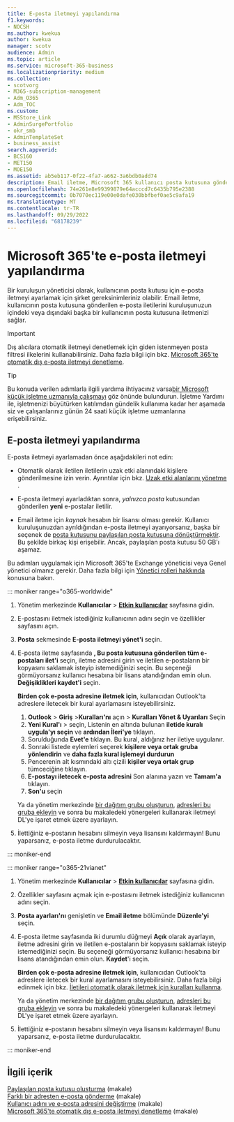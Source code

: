 ```yaml
---
title: E-posta iletmeyi yapılandırma
f1.keywords:
- NOCSH
ms.author: kwekua
author: kwekua
manager: scotv
audience: Admin
ms.topic: article
ms.service: microsoft-365-business
ms.localizationpriority: medium
ms.collection:
- scotvorg
- M365-subscription-management
- Adm_O365
- Adm_TOC
ms.custom:
- MSStore_Link
- AdminSurgePortfolio
- okr_smb
- AdminTemplateSet
- business_assist
search.appverid:
- BCS160
- MET150
- MOE150
ms.assetid: ab5eb117-0f22-4fa7-a662-3a6bdb0add74
description: Email iletme, Microsoft 365 kullanıcı posta kutusuna gönderilen e-posta iletilerini kuruluşunuzun içindeki veya dışındaki başka bir posta kutusuna iletmenizi sağlar.
ms.openlocfilehash: 74e261e8e99399879e64acccd7c6435b795e2388
ms.sourcegitcommit: 0b7070ec119e00e0dafe030bbfbef0ae5c9afa19
ms.translationtype: MT
ms.contentlocale: tr-TR
ms.lasthandoff: 09/29/2022
ms.locfileid: "68178239"
---
```

# <a name="configure-email-forwarding-in-microsoft-365"></a>Microsoft 365'te e-posta iletmeyi yapılandırma

Bir kuruluşun yöneticisi olarak, kullanıcının posta kutusu için e-posta iletmeyi ayarlamak için şirket gereksinimleriniz olabilir. Email iletme, kullanıcının posta kutusuna gönderilen e-posta iletilerini kuruluşunuzun içindeki veya dışındaki başka bir kullanıcının posta kutusuna iletmenizi sağlar.

> [!IMPORTANT]
> Dış alıcılara otomatik iletmeyi denetlemek için giden istenmeyen posta filtresi ilkelerini kullanabilirsiniz. Daha fazla bilgi için bkz. [Microsoft 365'te otomatik dış e-posta iletmeyi denetleme](/microsoft-365/security/office-365-security/external-email-forwarding#how-the-outbound-spam-filter-policy-settings-work-with-other-automatic-email-forwarding-controls).

> [!TIP]
> Bu konuda verilen adımlarla ilgili yardıma ihtiyacınız varsa[bir Microsoft küçük işletme uzmanıyla çalışmayı](https://go.microsoft.com/fwlink/?linkid=2186871) göz önünde bulundurun. İşletme Yardımı ile, işletmenizi büyütürken katılımdan gündelik kullanıma kadar her aşamada siz ve çalışanlarınız günün 24 saati küçük işletme uzmanlarına erişebilirsiniz.

## <a name="configure-email-forwarding"></a>E-posta iletmeyi yapılandırma

E-posta iletmeyi ayarlamadan önce aşağıdakileri not edin:

- Otomatik olarak iletilen iletilerin uzak etki alanındaki kişilere gönderilmesine izin verin. Ayrıntılar için bkz. [Uzak etki alanlarını yönetme](/exchange/mail-flow-best-practices/remote-domains/manage-remote-domains) .

- E-posta iletmeyi ayarladıktan sonra, *yalnızca posta* kutusundan gönderilen **yeni** e-postalar iletilir.

- Email iletme için *kaynak* hesabın bir lisansı olması gerekir. Kullanıcı kuruluşunuzdan ayrıldığından e-posta iletmeyi ayarıyorsanız, başka bir seçenek de [posta kutusunu paylaşılan posta kutusuna dönüştürmektir](convert-user-mailbox-to-shared-mailbox.md). Bu şekilde birkaç kişi erişebilir. Ancak, paylaşılan posta kutusu 50 GB'ı aşamaz.

Bu adımları uygulamak için Microsoft 365'te Exchange yöneticisi veya Genel yönetici olmanız gerekir. Daha fazla bilgi için [Yönetici rolleri hakkında](../add-users/about-admin-roles.md) konusuna bakın.

::: moniker range="o365-worldwide"

1. Yönetim merkezinde **Kullanıcılar** \> **[Etkin kullanıcılar](https://go.microsoft.com/fwlink/p/?linkid=834822)** sayfasına gidin.

2. E-postasını iletmek istediğiniz kullanıcının adını seçin ve özellikler sayfasını açın.

3. **Posta** sekmesinde **E-posta iletmeyi yönet'i** seçin.

4. E-posta iletme sayfasında **, Bu posta kutusuna gönderilen tüm e-postaları ilet'i** seçin, iletme adresini girin ve iletilen e-postaların bir kopyasını saklamak isteyip istemediğinizi seçin. Bu seçeneği görmüyorsanız kullanıcı hesabına bir lisans atandığından emin olun. **Değişiklikleri kaydet'i** seçin.

    **Birden çok e-posta adresine iletmek için**, kullanıcıdan Outlook'ta adreslere iletecek bir kural ayarlamasını isteyebilirsiniz. 
    
    1.  **Outlook** > **Giriş** >**Kuralları'nı** açın > **Kuralları Yönet & Uyarıları** Seçin  
    1. **Yeni Kural'ı** > seçin, Listenin en altında bulunan **iletide kuralı uygula'yı seçin** ve **ardından İleri'ye** tıklayın.
    1. Sorulduğunda **Evet'e** tıklayın. Bu kural, aldığınız her iletiye uygulanır. 
    1. Sonraki listede eylemleri seçerek **kişilere veya ortak gruba yönlendirin** ve **daha fazla kural işlemeyi durdurun**
    1. Pencerenin alt kısmındaki altı çizili **kişiler veya ortak grup** tümceciğine tıklayın.
    1. **E-postayı iletecek e-posta adresini** Son alanına yazın ve **Tamam'a** tıklayın.
    1. **Son'u** seçin
    

     Ya da yönetim merkezinde [bir dağıtım grubu oluşturun](../setup/create-distribution-lists.md), [adresleri bu gruba ekleyin](add-user-or-contact-to-distribution-list.md) ve sonra bu makaledeki yönergeleri kullanarak iletmeyi DL'ye işaret etmek üzere ayarlayın.

5. İlettiğiniz e-postanın hesabını silmeyin veya lisansını kaldırmayın!  Bunu yaparsanız, e-posta iletme durdurulacaktır.

::: moniker-end

::: moniker range="o365-21vianet"

1. Yönetim merkezinde **Kullanıcılar** \> **[Etkin kullanıcılar](https://go.microsoft.com/fwlink/p/?linkid=850628)** sayfasına gidin.

2. Özellikler sayfasını açmak için e-postasını iletmek istediğiniz kullanıcının adını seçin.

3. **Posta ayarları'nı** genişletin ve **Email iletme** bölümünde **Düzenle'yi** seçin.

4. E-posta iletme sayfasında iki durumlu düğmeyi **Açık** olarak ayarlayın, iletme adresini girin ve iletilen e-postaların bir kopyasını saklamak isteyip istemediğinizi seçin. Bu seçeneği görmüyorsanız kullanıcı hesabına bir lisans atandığından emin olun. **Kaydet**'i seçin.

   **Birden çok e-posta adresine iletmek için**, kullanıcıdan Outlook'ta adreslere iletecek bir kural ayarlamasını isteyebilirsiniz. Daha fazla bilgi edinmek için bkz. [İletileri otomatik olarak iletmek için kuralları kullanma](https://support.microsoft.com/office/45aa9664-4911-4f96-9663-ece42816d746).

   Ya da yönetim merkezinde [bir dağıtım grubu oluşturun](../setup/create-distribution-lists.md), [adresleri bu gruba ekleyin](add-user-or-contact-to-distribution-list.md) ve sonra bu makaledeki yönergeleri kullanarak iletmeyi DL'ye işaret etmek üzere ayarlayın.

5. İlettiğiniz e-postanın hesabını silmeyin veya lisansını kaldırmayın! Bunu yaparsanız, e-posta iletme durdurulacaktır.

::: moniker-end

## <a name="related-content"></a>İlgili içerik 

[Paylaşılan posta kutusu oluşturma](../email/create-a-shared-mailbox.md) (makale)\
[Farklı bir adresten e-posta gönderme](https://support.microsoft.com/office/ccba89cb-141c-4a36-8c56-6d16a8556d2e) (makale)\
[Kullanıcı adını ve e-posta adresini değiştirme](../add-users/change-a-user-name-and-email-address.md) (makale)\
[Microsoft 365'te otomatik dış e-posta iletmeyi denetleme](/microsoft-365/security/office-365-security/external-email-forwarding) (makale)


